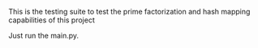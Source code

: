 This is the testing suite to test the prime factorization and hash mapping capabilities of this project

Just run the main.py.
